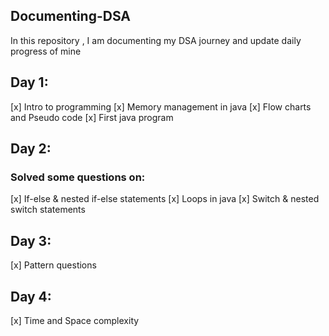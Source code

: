 ## Documenting-DSA
In this repository , I am documenting my DSA journey and 
update daily progress of mine 

## Day 1:
[x] Intro to programming
[x] Memory management in java
[x] Flow charts and Pseudo code
[x] First java program

## Day 2:
  ### Solved some questions on:
  
[x] If-else & nested if-else statements
[x] Loops in java
[x] Switch & nested switch statements

## Day 3:
[x] Pattern questions

## Day 4:
[x] Time and Space complexity

